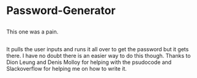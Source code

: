 # Password-Generator

## 
This one was a pain.

## 
It pulls the user inputs and runs it all over to get the password but it gets there. I have no doubt there is an easier way to do this though.
Thanks to Dion Leung and Denis Molloy for helping with the psudocode and Slackoverflow for helping me on how to write it.